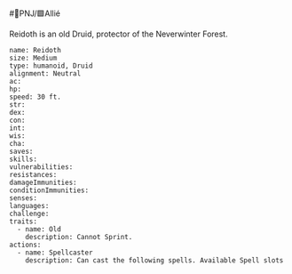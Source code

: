 #👥PNJ/🟩Allié


Reidoth is an old Druid, protector of the Neverwinter Forest.


```Monster {.two-column}
name: Reidoth
size: Medium
type: humanoid, Druid
alignment: Neutral
ac: 
hp: 
speed: 30 ft.
str: 
dex: 
con: 
int: 
wis: 
cha: 
saves: 
skills: 
vulnerabilities: 
resistances: 
damageImmunities: 
conditionImmunities: 
senses: 
languages: 
challenge: 
traits:
  - name: Old
    description: Cannot Sprint. 
actions:
  - name: Spellcaster
    description: Can cast the following spells. Available Spell slots


```